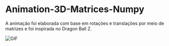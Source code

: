 # Animation-3D-Matrices-Numpy
A animação foi elaborada com base em rotações e translações por meio de matrizes e foi inspirada no Dragon Ball Z.

![GIF](Gif_Demo.gif)
